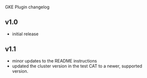 GKE Plugin changelog

v1.0
-----

- initial release

v1.1
-----

- minor updates to the README instructions
- updated the cluster version in the test CAT to a newer, supported version.
